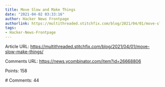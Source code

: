 ```yaml
---
title: Move Slow and Make Things
date: "2021-04-02 03:33:16"
author: Hacker News Frontpage
authorlink: https://multithreaded.stitchfix.com/blog/2021/04/01/move-slow-make-things/
tags:
- Hacker-News-Frontpage
---
```


<p>Article URL: <a href="https://multithreaded.stitchfix.com/blog/2021/04/01/move-slow-make-things/">https://multithreaded.stitchfix.com/blog/2021/04/01/move-slow-make-things/</a></p>
<p>Comments URL: <a href="https://news.ycombinator.com/item?id=26668806">https://news.ycombinator.com/item?id=26668806</a></p>
<p>Points: 158</p>
<p># Comments: 44</p>
